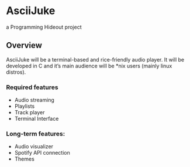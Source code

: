 # AsciiJuke
a Programming Hideout project

## Overview
AsciiJuke will be a terminal-based and rice-friendly audio player.
It will be developed in C and it’s main audience will be *nix users (mainly linux distros).


### Required features
- Audio streaming
- Playlists
- Track player
- Terminal Interface

### Long-term features:
- Audio visualizer
- Spotify API connection
- Themes
